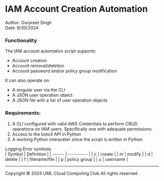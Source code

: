 

# IAM Account Creation Automation 

Author: Gurpreet Singh <br/>
Date: 8/30/2024 <br/>

### Functionality

The IAM account automation script supports:
- Account creation
- Account removal/deletion
- Account password and/or policy group modification

It can also operate on:
- A singular user via the CLI
- A JSON user operation object
- A JSON file with a list of user operation objects

### Requirements:
1. A CLI configured with valid AWS Credentials to perform CRUD operations on IAM users. Specifically one with adequate permissions.
2. Access to the boto3 API in Python
3. A working Python interpreter since the script is written in Python



Logging Error symbols: <br/>
| Symbol | Definition |
| ------ | ---------- |
| c      | create     |
| m      | modify     |
| d      | delete     |
| f      | filename/file   |
| p      | policy group |
| u      | username   |




---
Copyright &copy; 2024 UML Cloud Computing Club All rights reserved